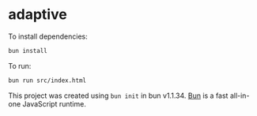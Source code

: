 # adaptive

To install dependencies:

```bash
bun install
```

To run:

```bash
bun run src/index.html
```

This project was created using `bun init` in bun v1.1.34. [Bun](https://bun.sh) is a fast all-in-one JavaScript runtime.
